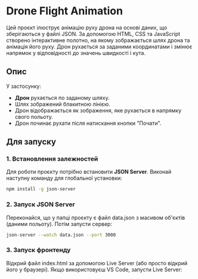 # Drone Flight Animation

Цей проєкт ілюструє анімацію руху дрона на основі даних, що зберігаються у файлі JSON. За допомогою HTML, CSS та JavaScript створено інтерактивне полотно, на якому зображається шлях дрона та анімація його руху. Дрон рухається за заданими координатами і змінює напрямок у відповідності до значень швидкості і кута.

## Опис

У застосунку:

- **Дрон** рухається по заданому шляху.
- Шлях зображений блакитною лінією.
- Дрон відображається як зображення, яке рухається в напрямку свого польоту.
- Дрон починає рухати після натискання кнопки "Почати".

## Для запуску

### 1. Встановлення залежностей

Для роботи проєкту потрібно встановити **JSON Server**. Виконай наступну команду для глобальної установки:

```bash
npm install -g json-server
```

### 2. Запуск JSON Server

Переконайся, що у папці проєкту є файл data.json з масивом об'єктів (даними польоту). Потім запусти сервер:

```bash
json-server --watch data.json --port 3000
```
### 3. Запуск фронтенду

Відкрий файл index.html за допомогою Live Server (або просто відкрий його у браузері). Якщо використовуєш VS Code, запусти Live Server:
```bash

